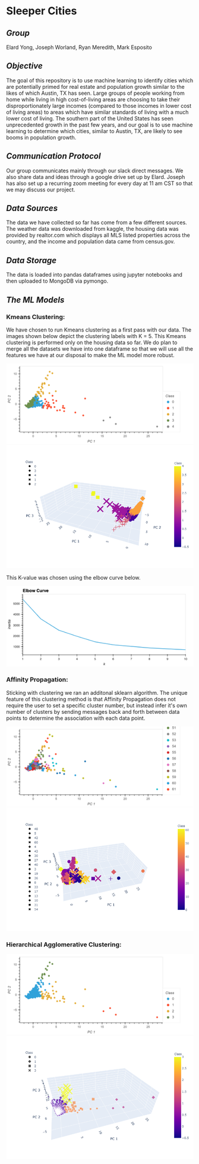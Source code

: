 # Sleeper Cities

## *Group*
Elard Yong, Joseph Worland, Ryan Meredith, Mark Esposito

## *Objective*

The goal of this repository is to use machine learning to identify cities which are potentially primed for real estate and population growth similar to the likes of which Austin, TX has seen.  Large groups of people working from home while living in high cost-of-living areas are choosing to take their disproportionately large incomes (compared to those incomes in lower cost of living areas) to areas which have similar standards of living with a much lower cost of living.  The southern part of the United States has seen unprecedented growth in the past few years, and our goal is to use machine learning to determine which cities, similar to Austin, TX, are likely to see booms in population growth.

## *Communication Protocol*

Our group communicates mainly through our slack direct messages.  We also share data and ideas through a google drive set up by Elard.  Joseph has also set up a recurring zoom meeting for every day at 11 am CST so that we may discuss our project.

## *Data Sources*

The data we have collected so far has come from a few different sources.  The weather data was downloaded from kaggle, the housing data was provided by realtor.com which displays all MLS listed properties across the country, and the income and population data came from census.gov.

## *Data Storage*

The data is loaded into pandas dataframes using jupyter notebooks and then uploaded to MongoDB via pymongo.

## *The ML Models*

### **Kmeans Clustering**:

We have chosen to run Kmeans clustering as a first pass with our data.  The images shown below depict the clustering labels with K = 5.  This Kmeans clustering is performed only on the housing data so far.  We do plan to merge all the datasets we have into one dataframe so that we will use all the features we have at our disposal to make the ML model more robust.

![](../Resources/screenshots/Kmeans_2D_housing.png)
![](../Resources/screenshots/Kmeans_3D_housing.png)

This K-value was chosen using the elbow curve below.

![](../Resources/screenshots/elbow_curve_housing.png)

### **Affinity Propagation**:

Sticking with clustering we ran an additonal sklearn algorithm. The unique feature of this clustering method is that Affinity Propagation does not require the user to set a specific cluster number, but instead infer it's own number of clusters by sending messages back and forth between data points to determine the association with each data point. 

![](../Resources/screenshots/Affinity_2D_housing.png)
![](../Resources/screenshots/Affinity_3D_housing.png)

### **Hierarchical Agglomerative Clustering**:

![](../Resources/screenshots/Agglomerative_2D_housing.png)
![](../Resources/screenshots/Agglomerative_3D_housing.png)
